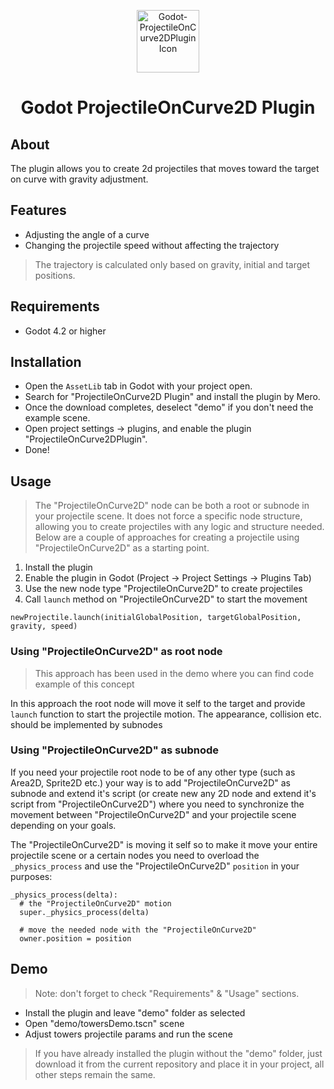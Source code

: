 <p align="center">
  <img src="./extra/githubIcon.png"  height="100" alt="Godot-ProjectileOnCurve2DPlugin Icon"/>
</p>

<h1 align="center">
  Godot ProjectileOnCurve2D Plugin
</h1>

## About

The plugin allows you to create 2d projectiles that moves toward the target on curve with gravity adjustment.


## Features

- Adjusting the angle of a curve
- Changing the projectile speed without affecting the trajectory
  
> The trajectory is calculated only based on gravity, initial and target positions.


## Requirements 

- Godot 4.2 or higher


## Installation

- Open the `AssetLib` tab in Godot with your project open.
- Search for "ProjectileOnCurve2D Plugin" and install the plugin by Mero.
- Once the download completes, deselect "demo" if you don't need the example scene.
- Open project settings -> plugins, and enable the plugin "ProjectileOnCurve2DPlugin".
- Done!


## Usage
  
> The "ProjectileOnCurve2D" node can be both a root or subnode in your projectile scene. It does not force a specific node structure, allowing you to create projectiles with any logic and structure needed. Below are a couple of approaches for creating a projectile using "ProjectileOnCurve2D" as a starting point.

1. Install the plugin
2. Enable the plugin in Godot (Project -> Project Settings -> Plugins Tab)
3. Use the new node type "ProjectileOnCurve2D" to create projectiles
4. Call `launch` method on "ProjectileOnCurve2D" to start the movement

```
newProjectile.launch(initialGlobalPosition, targetGlobalPosition, gravity, speed)
```


### Using "ProjectileOnCurve2D" as root node

> This approach has been used in the demo where you can find code example of this concept

In this approach the root node will move it self to the target and provide `launch` function to start the projectile motion. The appearance, collision etc. should be implemented by subnodes


### Using "ProjectileOnCurve2D" as subnode

If you need your projectile root node to be of any other type (such as Area2D, Sprite2D etc.) your way is to add "ProjectileOnCurve2D" as subnode and extend it's script (or create new any 2D node and extend it's script from "ProjectileOnCurve2D") where you need to synchronize the movement between "ProjectileOnCurve2D" and your projectile scene depending on your goals. 

The "ProjectileOnCurve2D" is moving it self so to make it move your entire projectile scene or a certain nodes you need to overload the `_physics_process` and use the "ProjectileOnCurve2D" `position` in your purposes:

```
_physics_process(delta):
  # the "ProjectileOnCurve2D" motion
  super._physics_process(delta)

  # move the needed node with the "ProjectileOnCurve2D"
  owner.position = position
```


## Demo

> Note: don't forget to check "Requirements" & "Usage" sections.

- Install the plugin and leave "demo" folder as selected
- Open "demo/towersDemo.tscn" scene
- Adjust towers projectile params and run the scene

> If you have already installed the plugin without the "demo" folder, just download it from the current repository and place it in your project, all other steps remain the same.
